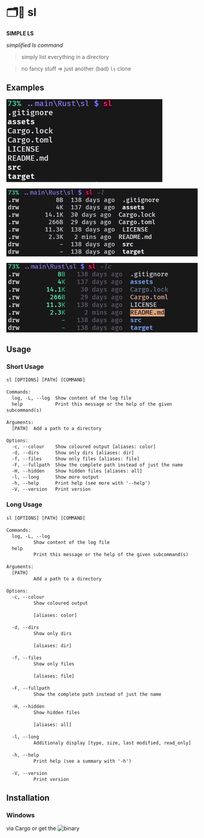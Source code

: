 # 🗂️📑 sl

**SIMPLE LS**

*simplified ls command*

> simply list everything in a directory

> no fancy stuff => just another (bad) ```ls``` clone

## Examples

![sl](https://github.com/Phydon/sl/blob/master/assets/sl.png)

![sl_l](https://github.com/Phydon/sl/blob/master/assets/sl_l.png)

![sl_lc](https://github.com/Phydon/sl/blob/master/assets/sl_lc.png)


## Usage

### Short Usage

```
sl [OPTIONS] [PATH] [COMMAND]

Commands:
  log, -L, --log  Show content of the log file
  help            Print this message or the help of the given subcommand(s)

Arguments:
  [PATH]  Add a path to a directory

Options:
  -c, --colour    Show coloured output [aliases: color]
  -d, --dirs      Show only dirs [aliases: dir]
  -f, --files     Show only files [aliases: file]
  -F, --fullpath  Show the complete path instead of just the name
  -H, --hidden    Show hidden files [aliases: all]
  -l, --long      Show more output
  -h, --help      Print help (see more with '--help')
  -V, --version   Print version
```
### Long Usage
```
sl [OPTIONS] [PATH] [COMMAND]

Commands:
  log, -L, --log
          Show content of the log file
  help
          Print this message or the help of the given subcommand(s)

Arguments:
  [PATH]
          Add a path to a directory

Options:
  -c, --colour
          Show coloured output

          [aliases: color]

  -d, --dirs
          Show only dirs

          [aliases: dir]

  -f, --files
          Show only files

          [aliases: file]

  -F, --fullpath
          Show the complete path instead of just the name

  -H, --hidden
          Show hidden files

          [aliases: all]

  -l, --long
          Additionaly display [type, size, last modified, read_only]

  -h, --help
          Print help (see a summary with '-h')

  -V, --version
          Print version  
```


## Installation

### Windows

via Cargo or get the ![binary](https://github.com/Phydon/sl/releases)

